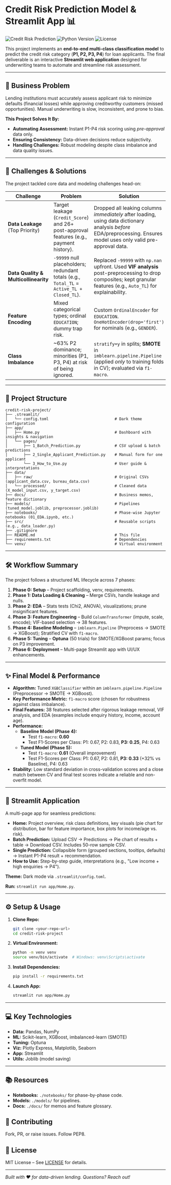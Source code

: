 # Credit Risk Prediction Model & Streamlit App 📊

![Credit Risk Prediction](https://img.shields.io/badge/Status-Complete-green) ![Python Version](https://img.shields.io/badge/Python-3.8%2B-blue) ![License](https://img.shields.io/badge/License-MIT-yellow)

This project implements an **end-to-end multi-class classification model** to predict the credit risk category (**P1, P2, P3, P4**) for loan applicants. The final deliverable is an interactive **Streamlit web application** designed for underwriting teams to automate and streamline risk assessment.

---

## 🎯 Business Problem

Lending institutions must accurately assess applicant risk to minimize defaults (financial losses) while approving creditworthy customers (missed opportunities). Manual underwriting is slow, inconsistent, and prone to bias.

**This Project Solves It By:**
- **Automating Assessment:** Instant P1-P4 risk scoring using *pre-approval* data only.
- **Ensuring Consistency:** Data-driven decisions reduce subjectivity.
- **Handling Challenges:** Robust modeling despite class imbalance and data quality issues.

---

## 🔑 Challenges & Solutions

The project tackled core data and modeling challenges head-on:

| Challenge | Problem | Solution |
|-----------|---------|----------|
| **Data Leakage** (Top Priority) | Target leakage (`Credit_Score`) and 26+ post-approval features (e.g., payment history). | Dropped all leaking columns *immediately* after loading, using data dictionary analysis *before* EDA/preprocessing. Ensures model uses only valid pre-approval data. |
| **Data Quality & Multicollinearity** | `-99999` null placeholders; redundant totals (e.g., `Total_TL` = `Active_TL + Closed_TL`). | Replaced `-99999` with `np.nan` upfront. Used **VIF analysis** post-preprocessing to drop composites; kept granular features (e.g., `Auto_TL`) for explainability. |
| **Feature Encoding** | Mixed categorical types; ordinal `EDUCATION`; dummy trap risk. | Custom `OrdinalEncoder` for `EDUCATION`. `OneHotEncoder(drop='first')` for nominals (e.g., `GENDER`). |
| **Class Imbalance** | ~63% P2 dominance; minorities (P1, P3, P4) at risk of being ignored. | `stratify=y` in splits; **SMOTE** in `imblearn.pipeline.Pipeline` (applied *only* to training folds in CV); evaluated via `f1-macro`. |

---

## 📁 Project Structure

```
credit-risk-project/
├── .streamlit/
│   └── config.toml                             # Dark theme configuration
├── app/
│   ├── Home.py                                 # Dashboard with insights & navigation
│   └── pages/
│       ├── 1_Batch_Prediction.py               # CSV upload & batch predictions
│       ├── 2_Single_Applicant_Prediction.py    # Manual form for one applicant
│       └── 3_How_to_Use.py                     # User guide & interpretations
├── data/
│   ├── raw/                                    # Original CSVs (applicant_data.csv, bureau_data.csv)
│   └── processed/                              # Cleaned data (X_model_input.csv, y_target.csv)
├── docs/                                       # Business memos, feature dictionary
├── models/                                     # Pipelines (tuned_model.joblib, preprocessor.joblib)
├── notebooks/                                  # Phase-wise Jupyter notebooks (01_EDA.ipynb, etc.)
├── src/                                        # Reusable scripts (e.g., data_loader.py)
├── .gitignore
├── README.md                                   # This file
├── requirements.txt                            # Dependencies
└── venv/                                       # Virtual environment
```

---

## 🛠️ Workflow Summary

The project follows a structured ML lifecycle across 7 phases:

1. **Phase 0: Setup** – Project scaffolding, venv, requirements.
2. **Phase 1: Data Loading & Cleaning** – Merge CSVs, handle leakage and nulls.
3. **Phase 2: EDA** – Stats tests (Chi2, ANOVA), visualizations; prune insignificant features.
4. **Phase 3: Feature Engineering** – Build `ColumnTransformer` (impute, scale, encode); VIF-based selection → 38 features.
5. **Phase 4: Baseline Modeling** – `imblearn.Pipeline` (Preprocess → SMOTE → XGBoost); Stratified CV with `f1-macro`.
6. **Phase 5: Tuning** – **Optuna** (50 trials) for SMOTE/XGBoost params; focus on P3 improvement.
7. **Phase 6: Deployment** – Multi-page Streamlit app with UI/UX enhancements.

---

## ✨ Final Model & Performance

* **Algorithm:** Tuned `XGBClassifier` within an `imblearn.pipeline.Pipeline` (Preprocessor → SMOTE → XGBoost).
* **Key Performance Metric:** `f1-macro` score (chosen for robustness against class imbalance).
* **Final Features:** 38 features selected after rigorous leakage removal, VIF analysis, and EDA (examples include enquiry history, income, account age).
* **Performance:**
    * **Baseline Model (Phase 4):**
        * Test `f1-macro`: **0.60**
        * Test F1-Scores per Class: P1: 0.67, P2: 0.83, **P3: 0.25**, P4: 0.63
    * **Tuned Model (Phase 5):**
        * Test `f1-macro`: **0.61** (Overall improvement)
        * Test F1-Scores per Class: P1: 0.67, P2: 0.81, **P3: 0.33** (+32% vs Baseline), P4: 0.63
* **Stability:** Low standard deviation in cross-validation scores and a close match between CV and final test scores indicate a reliable and non-overfit model.

---

## 🚀 Streamlit Application

A multi-page app for seamless predictions:

- **Home:** Project overview, risk class definitions, key visuals (pie chart for distribution, bar for feature importance, box plots for income/age vs. risk).
- **Batch Prediction:** Upload CSV → Predictions → Pie chart of results + table → Download CSV. Includes 50-row sample CSV.
- **Single Prediction:** Collapsible form (grouped sections, tooltips, defaults) → Instant P1-P4 result + recommendation.
- **How to Use:** Step-by-step guide, interpretations (e.g., "Low income + high enquiries → P4").

**Theme:** Dark mode via `.streamlit/config.toml`.

**Run:** `streamlit run app/Home.py`.

---

## ⚙️ Setup & Usage

1. **Clone Repo:**
   ```bash
   git clone <your-repo-url>
   cd credit-risk-project
   ```

2. **Virtual Environment:**
   ```bash
   python -m venv venv
   source venv/bin/activate  # Windows: venv\Scripts\activate
   ```

3. **Install Dependencies:**
   ```bash
   pip install -r requirements.txt
   ```

4. **Launch App:**
   ```bash
   streamlit run app/Home.py
   ```

---

## 💻 Key Technologies

- **Data:** Pandas, NumPy
- **ML:** Scikit-learn, XGBoost, imbalanced-learn (SMOTE)
- **Tuning:** Optuna
- **Viz:** Plotly Express, Matplotlib, Seaborn
- **App:** Streamlit
- **Utils:** Joblib (model saving)

---

## 📚 Resources

- **Notebooks:** `./notebooks/` for phase-by-phase code.
- **Models:** `./models/` for pipelines.
- **Docs:** `./docs/` for memos and feature glossary.

## 🤝 Contributing

Fork, PR, or raise issues. Follow PEP8.

## 📄 License

MIT License – See [LICENSE](LICENSE) for details.

---

*Built with ❤️ for data-driven lending. Questions? Reach out!*
